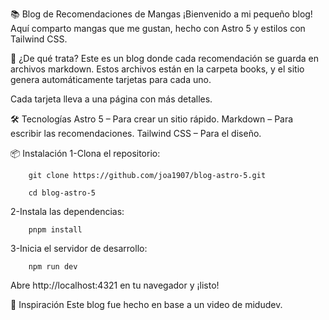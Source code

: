 📚 Blog de Recomendaciones de Mangas
¡Bienvenido a mi pequeño blog! Aquí comparto mangas que me gustan, hecho con Astro 5 y estilos con Tailwind CSS.

🚀 ¿De qué trata?
Este es un blog donde cada recomendación se guarda en archivos markdown. Estos archivos están en la carpeta books, y el sitio genera automáticamente tarjetas para cada uno.

Cada tarjeta lleva a una página con más detalles.

🛠️ Tecnologías
Astro 5 – Para crear un sitio rápido.
Markdown – Para escribir las recomendaciones.
Tailwind CSS – Para el diseño.

📦 Instalación
1-Clona el repositorio:
```
    git clone https://github.com/joa1907/blog-astro-5.git
```
```  
    cd blog-astro-5
```
2-Instala las dependencias:
```
    pnpm install
```

3-Inicia el servidor de desarrollo:
```
    npm run dev
```

Abre http://localhost:4321 en tu navegador y ¡listo!

🌟 Inspiración
Este blog fue hecho en base a un video de midudev.
